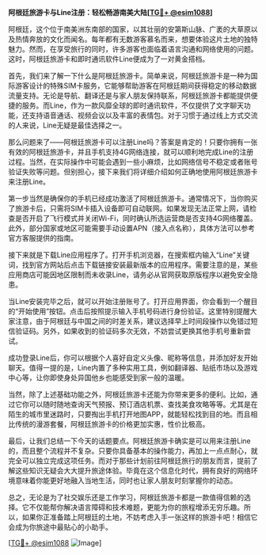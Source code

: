 **阿根廷旅游卡与Line注册：轻松畅游南美大陆[[TG💪+ @esim1088](https://t.me/s/esim1088)]**

阿根廷，这个位于南美洲东南部的国家，以其壮丽的安第斯山脉、广袤的大草原以及热情奔放的文化而闻名。每年都有无数游客慕名而来，想要体验这片土地的独特魅力。然而，在享受旅行的同时，许多游客也面临着语言沟通和网络使用的问题。这时，阿根廷旅游卡和即时通讯软件Line便成为了一对黄金搭档。

首先，我们来了解一下什么是阿根廷旅游卡。简单来说，阿根廷旅游卡是一种为国际游客设计的特殊SIM卡服务，它能够帮助游客在阿根廷期间获得稳定的移动数据流量支持。无论是导航、翻译还是与家人朋友保持联系，阿根廷旅游卡都能提供便捷的服务。而Line，作为一款风靡全球的即时通讯软件，不仅提供了文字聊天功能，还支持语音通话、视频会议以及丰富的表情包。对于习惯于通过线上方式交流的人来说，Line无疑是最佳选择之一。

那么问题来了——阿根廷旅游卡可以注册Line吗？答案是肯定的！只要你拥有一张有效的阿根廷旅游卡，并且手机支持4G网络连接，就可以顺利地完成Line的注册过程。当然，在实际操作中可能会遇到一些小麻烦，比如网络信号不稳定或者账号验证失败等问题。但别担心，接下来我们将详细介绍如何正确地使用阿根廷旅游卡来注册Line。

第一步当然是确保你的手机已经成功激活了阿根廷旅游卡。通常情况下，当你购买了旅游卡后，只需将SIM卡插入设备即可自动联网。如果发现无法正常上网，请检查是否开启了飞行模式并关闭Wi-Fi，同时确认所选运营商是否支持4G网络覆盖。此外，部分国家或地区可能需要手动设置APN（接入点名称），具体方法可以参考官方客服提供的指南。

接下来就是下载Line应用程序了。打开手机浏览器，在搜索框内输入“Line”关键词，找到官方网站后点击下载链接安装最新版本的应用程序。需要注意的是，某些应用商店可能因地区限制而未收录Line，请务必从官网获取原版程序以避免安全隐患。

当Line安装完毕之后，就可以开始注册账号了。打开应用界面，你会看到一个醒目的“开始使用”按钮。点击后按照提示输入手机号码进行身份验证。这里特别提醒大家注意，由于阿根廷与中国之间的时差关系，建议选择早上时间段操作以免错过短信验证码。另外，如果收到的验证码多次无效，不妨尝试更换其他手机号重新尝试。

成功登录Line后，你可以根据个人喜好自定义头像、昵称等信息，并添加好友开始聊天。值得一提的是，Line内置了多种实用工具，例如翻译器、贴纸市场以及游戏中心等，让你即使身处异国他乡也能感受到家一般的温暖。

当然，除了上述基础功能之外，阿根廷旅游卡还能为你带来更多的便利。比如，通过它你可以随时随地查询天气预报、预订酒店机票、查找美食攻略等等。尤其是在陌生的城市里迷路时，只要掏出手机打开地图APP，就能轻松找到目的地。而且相比传统的漫游套餐，阿根廷旅游卡的价格更加实惠，性价比极高。

最后，让我们总结一下今天的话题要点。阿根廷旅游卡确实是可以用来注册Line的，而且整个流程并不复杂。只要你具备基本的操作能力，再加上一点点耐心，就完全可以独立完成这项任务。而对于那些计划前往阿根廷旅行的朋友而言，提前了解这些知识无疑会大大提升旅途体验。毕竟在这个信息化时代，拥有良好的网络环境意味着你能更好地融入当地生活，同时也让家人朋友时刻掌握你的动态。

总之，无论是为了社交娱乐还是工作学习，阿根廷旅游卡都是一款值得信赖的选择。它不仅能帮你解决语言障碍和技术难题，更能为你的旅程增添无穷乐趣。所以，如果你正准备踏上阿根廷的土地，不妨考虑入手一张这样的旅游卡吧！相信它会成为你旅途中最贴心的小助手。

[[TG💪+ @esim1088](https://t.me/s/esim1088) ![Image](https://i.postimg.cc/4NQfJmqS/Snipaste-2025-05-13-00-14-12.png)]